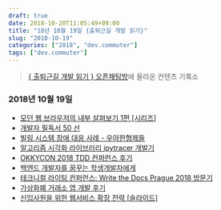 ```yaml
---
draft: true
date: 2018-10-20T11:05:49+09:00
title: "18년 10월 19일 {출퇴근길 개발 읽기}"
slug: "2018-10-19"
categories: ["2018", "dev.commuter"]
tags: ["dev.commuter"]
---
```

>[{ 출퇴근길 개발 읽기 } 오픈채팅방](http://bit.ly/2QxBmW5)에 올라온 컨텐츠 기록소

### 2018년 10월 19일

- [모던 웹 브라우저의 내부 살펴보기 1편 [시리즈]](http://bit.ly/2CrD6MO)
- [개발자 필독서 50 선](http://bit.ly/2PaCiTs)
- [빌링 시스템 장애 대응 사례 - 우아한형제들](http://bit.ly/2PHr85C)
- [알고리즘 시각화 라이브러리 ipytracer 개발기](http://bit.ly/2P8drPV)
- [OKKYCON 2018 TDD 컨퍼런스 후기](http://bit.ly/2RTRNxD)
- [백엔드 개발자를 꿈꾸는 학생개발자에게](http://bit.ly/2S0PLvt)
- [테크니컬 라이팅 컨퍼런스: Write the Docs Prague 2018 방문기](http://bit.ly/2RWocDA)
- [가상화폐 거래소 앱 개발 후기](http://bit.ly/2ExTFcI)
- [신입사원을 위한 웹서비스 확장 전략 [슬라이드]](http://bit.ly/2q2LgEb)
